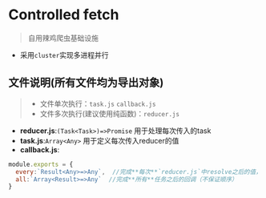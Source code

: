 # Controlled fetch
> 自用辣鸡爬虫基础设施
- 采用`cluster`实现多进程并行

## 文件说明(所有文件均为导出对象)
> * 文件单次执行：`task.js` `callback.js` 
> * 文件多次执行(建议使用纯函数)：`reducer.js`
- **reducer.js**:`(Task<Task>)=>Promise`  用于处理每次传入的task
- **task.js**:`Array<Any>`  用于定义每次传入reducer的值
- **callback.js**:
```javascript
module.exports = {
  every:`Result<Any>=>Any`,  //完成**每次**`reducer.js`中resolve之后的值，如果有非null返回值将会被塞入最终结果
  all:`Array<Result>=>Any`  //完成**所有**任务之后的回调（不保证顺序）
}
```
